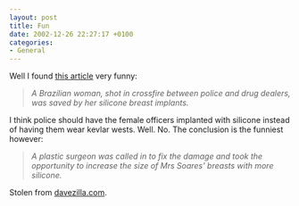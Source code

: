 ```yaml
---
layout: post
title: Fun
date: 2002-12-26 22:27:17 +0100
categories:
- General
---
```

Well I found <a href="http://www.orange-today.co.uk/news/story/sm_732378.html?menu=news.quirkies" title=":)">this article</a> very funny:

<blockquote><i>A Brazilian woman, shot in crossfire between police and drug dealers, was saved by her silicone breast implants.</i></p></blockquote>
I think police should have the female officers implanted with silicone instead of having them wear kevlar wests. Well. No. The conclusion is the funniest however:

<blockquote><i>A plastic surgeon was called in to fix the damage and took the opportunity to increase the size of Mrs Soares' breasts with more silicone.</i></p></blockquote>
Stolen from <a href="http://www.davezilla.com/" title="davezilla.com">davezilla.com</a>.

